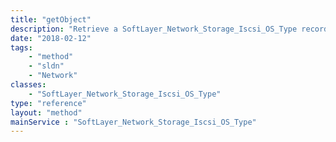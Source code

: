 ```yaml
---
title: "getObject"
description: "Retrieve a SoftLayer_Network_Storage_Iscsi_OS_Type record."
date: "2018-02-12"
tags:
    - "method"
    - "sldn"
    - "Network"
classes:
    - "SoftLayer_Network_Storage_Iscsi_OS_Type"
type: "reference"
layout: "method"
mainService : "SoftLayer_Network_Storage_Iscsi_OS_Type"
---
```

